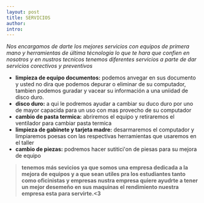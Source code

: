 ```yaml
--- 
layout: post
title: SERVICIOS
author:
intro:
--- 
```


_Nos encargamos de darte los mejores servicios con equipos de primera mano y herramientas de última técnología lo que te hara que confien en nosotros y en nustros tecnicos tenemos diferentes servicios a parte de dar servicios corectivos y preventivos_

+ **limpieza de equipo documentos:** podemos anvegar en sus documento y usted no dira que podemos depurar o eliminar de su computador, tambien podemos guradar y vacear su información a una uniidad de disco duro.
+ **disco duro:** a qui le podremos ayudar a cambiar su duco duro por uno de mayor capacida para un uso con mas provecho de su computador 
+ **cambio de pasta termica:** abriremos el equipo y retiraremos el ventilador para cambiar pasta termica
+ **limpieza de gabinete y tarjeta madre:**  desarmaremos el computador y limpiaremos poesas con las respectivas herramientas  que usaremos en el taller 
+ **cambio de piezas:** podremos hacer sutitici'on de piesas para su mejora de equipo 


 >**tenemos más sevicios ya que somos una empresa dedicada a la mejora de equipos y a que sean utiles pra los estudiantes tanto como oficinistas y empresas nustra empresa quiere ayudrte a tener un mejor desemeño  en sus maquinas el rendimiento  nuestra empresa esta para servirte.<3**
